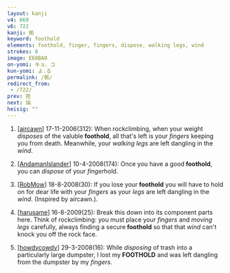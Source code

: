 ```yaml
---
layout: kanji
v4: 669
v6: 722
kanji: 拠
keyword: foothold
elements: foothold, finger, fingers, dispose, walking legs, wind
strokes: 8
image: E68BA0
on-yomi: キョ、コ
kun-yomi: よ.る
permalink: /拠/
redirect_from:
 - /722/
prev: 担
next: 描
heisig: ""
---
```


1) [<a href="http://kanji.koohii.com/profile/aircawn">aircawn</a>] 17-11-2006(312): When rockclimbing, when your weight <em>disposes</em> of the valuble<strong> foothold</strong>, all that&#039;s left is your <em>fingers</em> keeping you from death. Meanwhile, your <em>walking legs</em> are left dangling in the <em>wind</em>.

2) [<a href="http://kanji.koohii.com/profile/AndamanIslander">AndamanIslander</a>] 10-4-2008(174): Once you have a good<strong> foothold</strong>, you can <em>dispose</em> of your <em>finger</em>hold.

3) [<a href="http://kanji.koohii.com/profile/RobMow">RobMow</a>] 18-8-2008(30): If you lose your<strong> foothold</strong> you will have to hold on for dear life with your <em>fingers</em> as your <em>legs</em> are left dangling in the <em>wind</em>. (Inspired by aircawn.).

4) [<a href="http://kanji.koohii.com/profile/harusame">harusame</a>] 16-8-2009(25): Break this down into its component parts here. Think of rockclimbing: you must place your <em>fingers</em> and <em>moving legs</em> carefully, always finding a secure<strong> foothold</strong> so that that <em>wind</em> can&#039;t knock you off the rock face.

5) [<a href="http://kanji.koohii.com/profile/howdycowdy">howdycowdy</a>] 29-3-2008(16): While <em>disposing</em> of trash into a particularly large dumpster, I lost my<strong> FOOTHOLD</strong> and was left dangling from the dumpster by my <em>fingers</em>.

